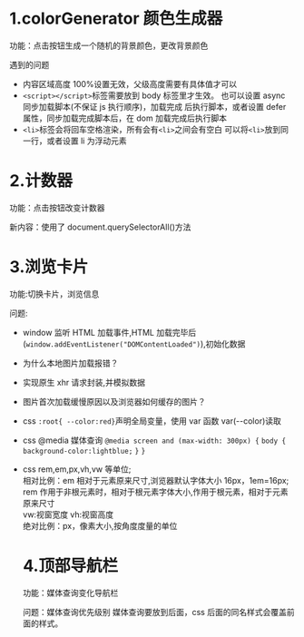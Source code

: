 # 1.colorGenerator 颜色生成器

功能：点击按钮生成一个随机的背景颜色，更改背景颜色

遇到的问题

- 内容区域高度 100%设置无效，父级高度需要有具体值才可以
- `<script></script>`标签需要放到 body 标签里才生效。
  也可以设置 async 同步加载脚本(不保证 js 执行顺序)，加载完成
  后执行脚本，或者设置 defer 属性，同步加载完成脚本后，在 dom 加载完成后执行脚本
- `<li>`标签会将回车空格渲染，所有会有`<li>`之间会有空白
  可以将`<li>`放到同一行，或者设置 li 为浮动元素

# 2.计数器

功能：点击按钮改变计数器

新内容：使用了 document.querySelectorAll()方法

# 3.浏览卡片

功能:切换卡片，浏览信息

问题:

- window 监听 HTML 加载事件,HTML 加载完毕后(`window.addEventListener("DOMContentLoaded")`),初始化数据
- 为什么本地图片加载报错？
- 实现原生 xhr 请求封装,并模拟数据
- 图片首次加载缓慢原因以及浏览器如何缓存的图片？
- css `:root{ --color:red}`声明全局变量，使用 var 函数 var(--color)读取
- css @media 媒体查询 `@media screen and (max-width: 300px) {`
  `body {`
  ` background-color:lightblue;`
  `}`
  `}`
- css rem,em,px,vh,vw 等单位;  
  相对比例：em 相对于元素原来尺寸,浏览器默认字体大小 16px，1em=16px;  
  rem 作用于非根元素时，相对于根元素字体大小,作用于根元素，相对于元素原来尺寸  
  vw:视窗宽度
  vh:视窗高度  
  绝对比例：px，像素大小,按角度度量的单位

  # 4.顶部导航栏

  功能：媒体查询变化导航栏

  问题：媒体查询优先级别 媒体查询要放到后面，css 后面的同名样式会覆盖前面的样式。

